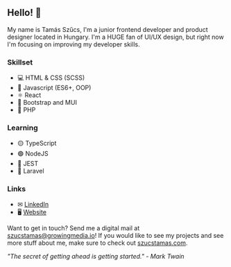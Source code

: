 ## Hello! 👋

My name is Tamás Szűcs, I'm a junior frontend developer and product designer located in Hungary. I'm a HUGE fan of UI/UX design, but right now I'm focusing on improving my developer skills.

### Skillset
- 💻 HTML & CSS (SCSS)
- 💛 Javascript (ES6+, OOP)
- ⚛ React
- 💌 Bootstrap and MUI
- 💜 PHP

### Learning
- 🟡 TypeScript
- 🟢 NodeJS
- 🔴 JEST
- 🎲 Laravel

### Links
 - ✉ [LinkedIn](https://www.linkedin.com/in/tamasszucs-dev/)
 - 🖥 [Website](https://szucstamas.com/frontend-development/)

Want to get in touch? Send me a digital mail at <a href="mailto:szucstamas@growingmedia.io">szucstamas@growingmedia.io</a>! If you would like to see my projects and see more stuff about me, make sure to check out <a href="https://szucstamas.com/frontend-development/">szucstamas.com</a>.

<i>"The secret of getting ahead is getting started." - Mark Twain</i>
